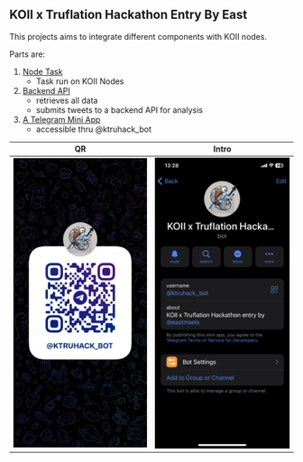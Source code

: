 ## KOII x Truflation Hackathon Entry By East

This projects aims to integrate different components with KOII nodes. 

Parts are:
1. [Node Task](https://github.com/blurtopian/truhack_x)
    - Task run on KOII Nodes
2. [Backend API](https://github.com/blurtopian/truhack_api)
    - retrieves all data 
    - submits tweets to a backend API for analysis
3. [A Telegram Mini App](https://github.com/blurtopian/truhack_tgapp)
    - accessible thru @ktruhack_bot

| QR | Intro |
| -- | -- |
| ![alt text](image.png) | ![alt text](image-1.png) |